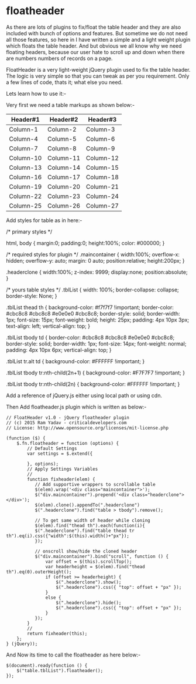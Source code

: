 # floatheader
As there are lots of plugins to fix/float the table header and they are also included with bunch of options and features. But sometime we do not need all those features, so here in I have written a simple and a light weight plugin which floats the table header. And but obvious we all know why we need floating headers, because our user hate to scroll up and down when there are numbers numbers of records on a page.

FloatHeader is a very light-weight jQuery plugin used to fix the table header. The logic is very simple so that you can tweak as per you requirement. Only a few lines of code, thats it; what else you need.

Lets learn how to use it:-

Very first we need a table markups as shown below:-

<table class="tblList" width="100%" cellpadding="2" cellspacing="2">
<thead>
<tr>
<th>
Header#1
</th>
<th>
Header#2
</th>
<th>
Header#3
</th>
</tr>
</thead>
<tbody>
<tr>
<td>Column-1</td>
<td>Column-2</td>
<td>Column-3</td>
</tr>
<tr>
<td>Column-4</td>
<td>Column-5</td>
<td>Column-6</td>
</tr>
<tr>
<td>Column-7</td>
<td>Column-8</td>
<td>Column-9</td>
</tr>
<tr>
<td>Column-10</td>
<td>Column-11</td>
<td>Column-12</td>
</tr>
<tr>
<td>Column-13</td>
<td>Column-14</td>
<td>Column-15</td>
</tr>
<tr>
<td>Column-16</td>
<td>Column-17</td>
<td>Column-18</td>
</tr>
<tr>
<td>Column-19</td>
<td>Column-20</td>
<td>Column-21</td>
</tr>
<tr>
<td>Column-22</td>
<td>Column-23</td>
<td>Column-24</td>
</tr>
<tr>
<td>Column-25</td>
<td>Column-26</td>
<td>Column-27</td>
</tr>
</tbody>
</table>

Add styles for table as in here:-

/* primary styles */

html, body
{
  margin:0;
  padding:0;
  height:100%;
  color: #000000;
}

/* required styles for plugin */
.maincontainer
{
   width:100%;
   overflow-x: hidden;
   overflow-y: auto;
   margin: 0 auto;
   position:relative;
   height:200px;
}

.headerclone
{
    width:100%;
   z-index: 9999;
   display:none;
   position:absolute;
}

/* yours table styles */
.tblList
{
    width: 100%;
    border-collapse: collapse;
    border-style: None;
}

.tblList thead th {
    background-color: #f7f7f7 !important;
    border-color: #cbc8c8 #cbc8c8 #e0e0e0 #cbc8c8;
    border-style: solid;
    border-width: 1px;
    font-size: 15px;
    font-weight: bold;
    height: 25px;
    padding: 4px 10px 3px;
    text-align: left;
    vertical-align: top;
}

.tblList tbody td {
    border-color: #cbc8c8 #cbc8c8 #e0e0e0 #cbc8c8;
    border-style: solid;
    border-width: 1px;
    font-size: 14px;
    font-weight: normal;
    padding: 4px 10px 6px;
    vertical-align: top;
}

.tblList tr.alt td {
    background-color: #FFFFFF !important;
}

.tblList tbody tr:nth-child(2n+1) {
    background-color: #F7F7F7 !important;
}

.tblList tbody tr:nth-child(2n) {
    background-color: #FFFFFF !important;
}

Add a reference of jQuery.js either using local path or using cdn.

Then Add floatheader.js plugin which is written as below:-

    // FloatHeader v1.0 - jQuery floatheader plugin
    // (c) 2015 Ram Yadav - criticaldevelopers.com
    // License: http://www.opensource.org/licenses/mit-license.php

    (function ($) {
        $.fn.floatheader = function (options) {
            // Default Settings
            var settings = $.extend({

            }, options);
            // Apply Settings Variables
            //
            function fixheader(elem) {
               // Add supportive wrappers to scrollable table
               $(elem).wrap('<div class="maincontainer">');
               $("div.maincontainer").prepend('<div class="headerclone"></div>');
               $(elem).clone().appendTo(".headerclone")
               $(".headerclone").find("table > tbody").remove();

               // To get same width of header while cloning
               $(elem).find("thead th").each(function(i){
               $(".headerclone").find("table thead tr th").eq(i).css({"width":$(this).width()+"px"});           
               });

               // onscroll show/hide the cloned header
               $("div.maincontainer").bind("scroll", function () {
                   var offset = $(this).scrollTop();
                   var headerheight = $(elem).find("thead th").eq(0).outerHeight();
                   if (offset >= headerheight) {
                       $(".headerclone").show();
                       $(".headerclone").css({ "top": offset + "px" });
                   }
                   else {
                       $(".headerclone").hide();
                       $(".headerclone").css({ "top": offset + "px" });
                   }
               });
            }
            //
            return fixheader(this);
        };
    } (jQuery));

And Now its time to call the floatheader as here below:-

    $(document).ready(function () {
        $("table.tblList").floatheader();
    });
